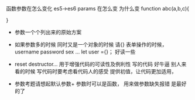 函数参数在怎么变化
es5->es6 params 在怎么变
为什么变 
function abc(a,b,c){

}

- 参数一个个列出来的原始方案
- 如果参数多的时候 同时又是一个对象的时候 请{}
表单操作的时候，username password sex ...
let user ={}；
好读一些
- reset destructor...
用于增强代码的可读性及例利性
写的代码 好牛逼 别人来看的时候 
写代码时要考虑看代码人的感受
提供初值，让代码更加适用，

- 参数考题请想起默认参数+ 参数时可以是函数，
    用来做参数缺失报错 是最好的了